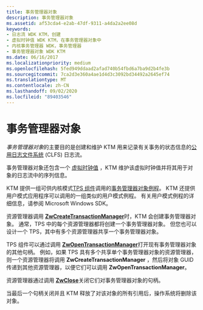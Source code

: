 ```yaml
---
title: 事务管理器对象
description: 事务管理器对象
ms.assetid: af53cda4-e2ab-47df-9311-a4da2a2ee08d
keywords:
- 日志流 WDK KTM，创建
- 虚拟时钟值 WDK KTM，在事务管理器对象中
- 内核事务管理器 WDK，事务管理器
- 事务管理器对象 WDK KTM
ms.date: 06/16/2017
ms.localizationpriority: medium
ms.openlocfilehash: 5fed949ddaad2afad740b54fbd6a7ba9d2b4fe3b
ms.sourcegitcommit: 7ca2d3e360a4ae1d4d3c3092bd34492a2645ef74
ms.translationtype: MT
ms.contentlocale: zh-CN
ms.lasthandoff: 09/02/2020
ms.locfileid: "89403546"
---
```

# <a name="transaction-manager-objects"></a>事务管理器对象


*事务管理器对象*的主要目的是创建和维护 KTM 用来记录有关事务的状态信息的[公用日志文件系统](introduction-to-the-common-log-file-system.md) (CLFS) 日志流。

事务管理器对象还包含一个 [虚拟时钟值](using-virtual-clock-values.md) ，KTM 维护该虚拟时钟值并将其用于对象的日志流中的序列信息。

KTM 提供一组可供内核模式[TPS 组件](understanding-tps-components.md)调用的[事务管理器对象例程](/windows-hardware/drivers/ddi/index)。 KTM 还提供用户模式应用程序可以调用的一组类似的用户模式例程。 有关用户模式例程的详细信息，请参阅 Microsoft Windows SDK。

资源管理器调用 [**ZwCreateTransactionManager**](/windows-hardware/drivers/ddi/wdm/nf-wdm-ntcreatetransactionmanager)时，KTM 会创建事务管理器对象。 通常，TPS 中的每个资源管理器都将创建一个事务管理器对象。 但您也可以设计一个 TPS，其中有多个资源管理器共享一个事务管理器对象。

TPS 组件可以通过调用 [**ZwOpenTransactionManager**](/windows-hardware/drivers/ddi/wdm/nf-wdm-ntopentransactionmanager)打开现有事务管理器对象的其他句柄。 例如，如果 TPS 具有多个共享单个事务管理器对象的资源管理器，则一个资源管理器将调用 **ZwCreateTransactionManager** ，然后将对象 GUID 传递到其他资源管理器，以便它们可以调用 **ZwOpenTransactionManager**。

资源管理器通过调用 [**ZwClose**](/windows-hardware/drivers/ddi/ntifs/nf-ntifs-ntclose)关闭它们对事务管理器对象的句柄。

当最后一个句柄关闭并且 KTM 释放了对该对象的所有引用后，操作系统将删除该对象。

 

